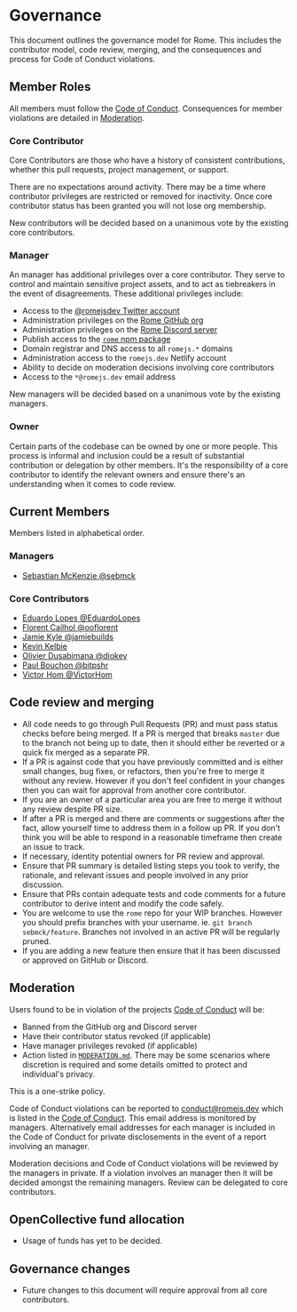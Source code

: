 # Governance

This document outlines the governance model for Rome. This includes the contributor model, code review, merging, and the consequences and process for Code of Conduct violations.

## Member Roles

All members must follow the [Code of Conduct](CODE_OF_CONDUCT.md). Consequences for member violations are detailed in [Moderation](#moderation).

### Core Contributor

Core Contributors are those who have a history of consistent contributions, whether this pull requests, project management, or support.

There are no expectations around activity. There may be a time where contributor privileges are restricted or removed for inactivity. Once core contributor status has been granted you will not lose org membership.

New contributors will be decided based on a unanimous vote by the existing core contributors.

### Manager

An manager has additional privileges over a core contributor. They serve to control and maintain sensitive project assets, and to act as tiebreakers in the event of disagreements. These additional privileges include:

- Access to the [@romejsdev Twitter account](https://twitter.com/romejsdev)
- Administration privileges on the [Rome GitHub org](https://github.com/romejs)
- Administration privileges on the [Rome Discord server](https://github.com/romejs)
- Publish access to the [`rome` npm package](https://www.npmjs.com/package/rome)
- Domain registrar and DNS access to all `romejs.*` domains
- Administration access to the `romejs.dev` Netlify account
- Ability to decide on moderation decisions involving core contributors
- Access to the `*@romejs.dev` email address

New managers will be decided based on a unanimous vote by the existing managers.

### Owner

Certain parts of the codebase can be owned by one or more people. This process is informal and inclusion could be a result of substantial contribution or delegation by other members. It's the responsibility of a core contributor to identify the relevant owners and ensure there's an understanding when it comes to code review.

## Current Members

Members listed in alphabetical order.

### Managers

- [Sebastian McKenzie @sebmck](https://github.com/sebmck)

### Core Contributors

- [Eduardo Lopes @EduardoLopes](https://github.com/EduardoLopes)
- [Florent Cailhol @ooflorent](https://github.com/ooflorent)
- [Jamie Kyle @jamiebuilds](https://github.com/jamiebuilds)
- [Kevin Kelbie](https://github.com/KevinKelbie)
- [Olivier Dusabimana @diokey](https://github.com/diokey)
- [Paul Bouchon @bitpshr](https://github.com/bitpshr)
- [Victor Hom @VictorHom](https://github.com/VictorHom)

## Code review and merging

- All code needs to go through Pull Requests (PR) and must pass status checks before being merged. If a PR is merged that breaks `master` due to the branch not being up to date, then it should either be reverted or a quick fix merged as a separate PR.
- If a PR is against code that you have previously committed and is either small changes, bug fixes, or refactors, then you're free to merge it without any review. However if you don't feel confident in your changes then you can wait for approval from another core contributor.
- If you are an owner of a particular area you are free to merge it without any review despite PR size.
- If after a PR is merged and there are comments or suggestions after the fact, allow yourself time to address them in a follow up PR. If you don't think you will be able to respond in a reasonable timeframe then create an issue to track.
- If necessary, identity potential owners for PR review and approval.
- Ensure that PR summary is detailed listing steps you took to verify, the rationale, and relevant issues and people involved in any prior discussion.
- Ensure that PRs contain adequate tests and code comments for a future contributor to derive intent and modify the code safely.
- You are welcome to use the `rome` repo for your WIP branches. However you should prefix branches with your username. ie. `git branch sebmck/feature`. Branches not involved in an active PR will be regularly pruned.
- If you are adding a new feature then ensure that it has been discussed or approved on GitHub or Discord.

## Moderation

Users found to be in violation of the projects [Code of Conduct](./CODE_OF_CONDUCT.md) will be:

- Banned from the GitHub org and Discord server
- Have their contributor status revoked (if applicable)
- Have manager privileges revoked (if applicable)
- Action listed in [`MODERATION.md`](./MODERATION.md). There may be some scenarios where discretion is required and some details omitted to protect and individual's privacy.

This is a one-strike policy.

Code of Conduct violations can be reported to <conduct@romejs.dev> which is listed in the [Code of Conduct](./CODE_OF_CONDUCT.md). This email address is monitored by managers. Alternatively email addresses for each manager is included in the Code of Conduct for private disclosements in the event of a report involving an manager.

Moderation decisions and Code of Conduct violations will be reviewed by the managers in private. If a violation involves an manager then it will be decided amongst the remaining managers. Review can be delegated to core contributors.

## OpenCollective fund allocation

- Usage of funds has yet to be decided.

## Governance changes

- Future changes to this document will require approval from all core contributors.

